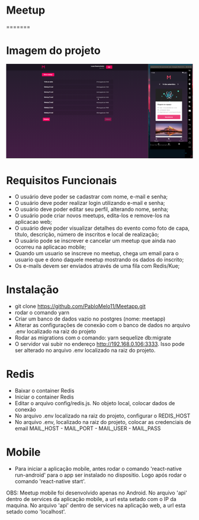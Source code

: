 # Meetup

=======

# Imagem do projeto

![Imagem project](https://github.com/PabloMelo11/Meetapp/blob/master/meetup.png)

# Requisitos Funcionais

- O usuário deve poder se cadastrar com nome, e-mail e senha;
- O usuário deve poder realizar login utilizando e-mail e senha;
- O usuário deve poder editar seu perfil, alterando nome, senha;
- O usuário pode criar novos meetups, edita-los e remove-los na aplicacao web;
- O usuário deve poder visualizar detalhes do evento como foto de capa, título, descrição, número de inscritos e local de realização;
- O usuário pode se inscrever e cancelar um meetup que ainda nao ocorreu na aplicacao mobile;
- Quando um usuario se inscreve no meetup, chega um email para o usuario que e dono daquele meetup mostrando os dados do inscrito;
- Os e-mails devem ser enviados através de uma fila com Redis/Kue;

# Instalação

- git clone https://github.com/PabloMelo11/Meetapp.git
- rodar o comando yarn
- Criar um banco de dados vazio no postgres (nome: meetapp)
- Alterar as configurações de conexão com o banco de dados no arquivo .env localizado na raiz do projeto
- Rodar as migrations com o comando: yarn sequelize db:migrate
- O servidor vai subir no endereço http://192.168.0.106:3333. Isso pode ser alterado no arquivo .env localizado na raiz do projeto.

# Redis

- Baixar o container Redis
- Iniciar o container Redis
- Editar o arquivo config/redis.js. No objeto local, colocar dados de conexão
- No arquivo .env localizado na raiz do projeto, configurar o REDIS_HOST
- No arquivo .env, localizado na raiz do projeto, colocar as credenciais de email MAIL_HOST - MAIL_PORT - MAIL_USER - MAIL_PASS

# Mobile

- Para iniciar a aplicação mobile, antes rodar o comando 'react-native run-android' para o app ser instalado no dispositio. Logo após rodar o comando 'react-native start'.

OBS: Meetup mobile foi desenvolvido apenas no Android. No arquivo 'api' dentro de services da aplicação mobile, a url esta setado com o IP da maquina. No arquivo 'api' dentro de services na aplicação web, a url esta setado como 'localhost'.

